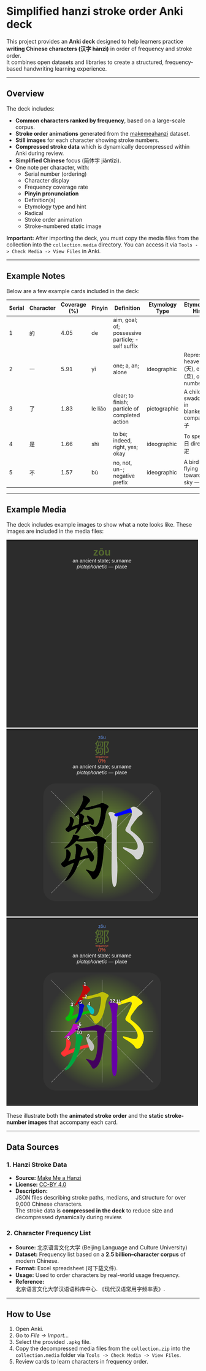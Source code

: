 # Simplified hanzi stroke order Anki deck

This project provides an **Anki deck** designed to help learners practice **writing Chinese characters (汉字 hànzì)** in order of frequency and stroke order.  
It combines open datasets and libraries to create a structured, frequency-based handwriting learning experience.

---

## Overview

The deck includes:
- **Common characters ranked by frequency**, based on a large-scale corpus.
- **Stroke order animations** generated from the [makemeahanzi](https://github.com/chanind/hanzi-writer-data) dataset.
- **Still images** for each character showing stroke numbers.
- **Compressed stroke data** which is dynamically decompressed within Anki during review.
- **Simplified Chinese** focus (简体字 jiǎntǐzì).
- One note per character, with:
  - Serial number (ordering)
  - Character display
  - Frequency coverage rate
  - **Pinyin pronunciation**
  - Definition(s)
  - Etymology type and hint
  - Radical
  - Stroke order animation
  - Stroke-numbered static image

**Important:** After importing the deck, you must copy the media files from the collection into the `collection.media` directory. You can access it via `Tools -> Check Media -> View Files` in Anki.

---

## Example Notes

Below are a few example cards included in the deck:

| Serial | Character | Coverage (%) | Pinyin | Definition | Etymology Type | Etymology Hint | Radical |
|--------|-----------|--------------|--------|------------|----------------|----------------|--------|
| 1      | 的        | 4.05         | de     | aim, goal; of; possessive particle; -self suffix |  |  | 白 |
| 2      | 一        | 5.91         | yī     | one; a, an; alone | ideographic | Represents heaven (天), earth (旦), or the number 1 | 一 |
| 3      | 了        | 1.83         | le liǎo | clear; to finish; particle of completed action | pictographic | A child swaddled in blankets; compare 子 | 亅 |
| 4      | 是        | 1.66         | shì    | to be; indeed, right, yes; okay | ideographic | To speak 日 directly 疋 | 日 |
| 5      | 不        | 1.57         | bù     | no, not, un-; negative prefix | ideographic | A bird flying toward the sky 一 | 一 |

---

## Example Media

The deck includes example images to show what a note looks like. These images are included in the media files:

<img src='Screenshot from 2025-10-31 02-18-24.png' width=500>
<img src='Screenshot from 2025-10-31 02-18-33.png' width=500>
<img src='Screenshot from 2025-10-31 02-18-44.png' width=500>

These illustrate both the **animated stroke order** and the **static stroke-number images** that accompany each card.

---

## Data Sources

### 1. Hanzi Stroke Data
- **Source:** [Make Me a Hanzi](https://github.com/chanind/hanzi-writer-data)  
- **License:** [CC-BY 4.0](https://creativecommons.org/licenses/by/4.0/)  
- **Description:**  
  JSON files describing stroke paths, medians, and structure for over 9,000 Chinese characters.  
  The stroke data is **compressed in the deck** to reduce size and decompressed dynamically during review.

### 2. Character Frequency List
- **Source:** 北京语言文化大学 (Beijing Language and Culture University)  
- **Dataset:** Frequency list based on a **2.5 billion–character corpus** of modern Chinese.  
- **Format:** Excel spreadsheet (可下载文件).  
- **Usage:** Used to order characters by real-world usage frequency.  
- **Reference:**  
  北京语言文化大学汉语语料库中心. 《现代汉语常用字频率表》.  

---

## How to Use

1. Open Anki.
2. Go to *File → Import...*
3. Select the provided `.apkg` file.
4. Copy the decompressed media files from the `collection.zip` into the `collection.media` folder via `Tools -> Check Media -> View Files`.
5. Review cards to learn characters in frequency order.

